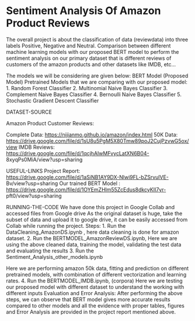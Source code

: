 # Sentiment Analysis Of Amazon Product Reviews

The overall project is about the classification of data (reviewdata) into three labels Positive, Negative and Neutral. Comparison between different machine learning models with our proposed BERT model to perform the sentiment analysis on our primary dataset that is different reviews of customers of the amazon products and other datasets like IMDB, etc...

The models we will be considering are given below:
        BERT Model (Proposed Model)
        Pretrained Models that we are comparing with our proposed model:
                1. Random Forest Classifier
                2. Multinomial Naive Bayes Classifier
                3. Complement Naive Bayes Classifier
                4. Bernoulli Naive Bayes Classifier
                5. Stochastic Gradient Descent Classifier

DATASET-SOURCE

Amazon Product Customer Reviews:

Complete Data: https://nijianmo.github.io/amazon/index.html
50K Data: https://drive.google.com/file/d/1sU8u5PgM5X80Tmw89poJ2CujPzvwG5ox/view
IMDB Reviews: https://drive.google.com/file/d/1qcjhAIwMFvycLatXN6B04- 8xyqPs0MiA/view?usp=sharing


USEFUL-LINKS
Project Report: https://drive.google.com/file/d/1aSiNB1AY9DX-Nlwi9FL-bZSrvulVE- Bv/view?usp=sharing
Our trained BERT Model : https://drive.google.com/file/d/1OYEmZHlm55ZcEdus8dkcyKII7yr- pft0/view?usp=sharing


RUNNING-THE-CODE
We have done this project in Google Collab and accessed files from Google drive
As the original dataset is huge, take the subset of data and upload it to google drive, it can be easily accessed from Collab while running the project.
Steps:
        1. Run the DataCleaning_AmazonDS.ipynb , here data cleaning is done for amazon dataset.
        2. Run the BERTMODEL_AmazonReviewDS.ipynb,
        Here we are using the above cleaned data, training the model, validating the test data and
        evaluating the results
        3. Run the Sentiment_Analysis_other_models.ipynb
 
 
Here we are performing amazon 50k data, fitting and prediction on different pretrained
models, with combination of different vectorization and learning rates. 4. Run the BERTMODEL_IMDB.ipynb, (corpora)
Here we are testing our proposed model with different dataset to understand the working with different inputs
Evaluation and Error Analysis:
After performing the above steps, we can observe that BERT model gives more accurate results compared to other models and all the evidence with proper tables, figures and Error Analysis are provided in the project report mentioned above.
